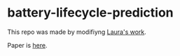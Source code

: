 # battery-lifecycle-prediction

This repo was made by modifiyng [Laura's work](https://github.com/laura-rieger/battery-life-prediction).

Paper is [here](https://chemrxiv.org/engage/chemrxiv/article-details/61bc78f502c21411c728eea7).